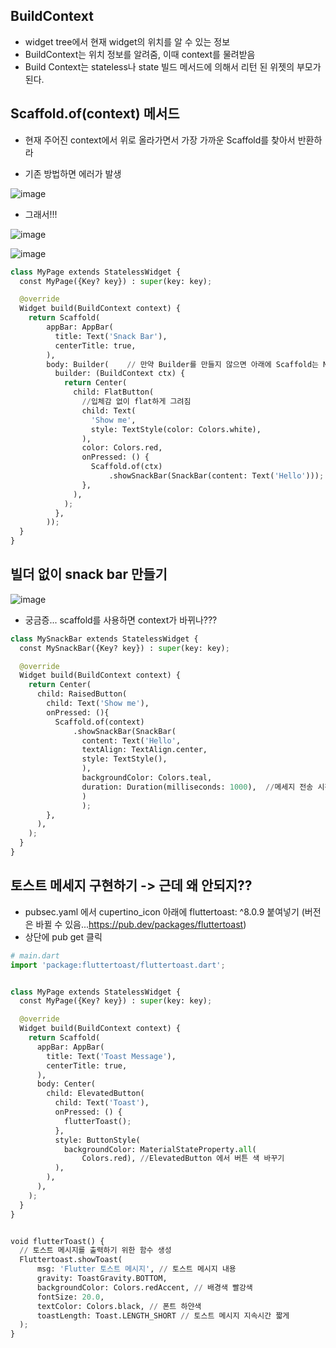 ## BuildContext
* widget tree에서 현재 widget의 위치를 알 수 있는 정보
* BuildContext는 위치 정보를 알려줌, 이때 context를 물려받음
* Build Context는 stateless나 state 빌드 메서드에 의해서 리턴 된 위젯의 부모가 된다.

## Scaffold.of(context) 메서드
* 현재 주어진 context에서 위로 올라가면서 가장 가까운 Scaffold를 찾아서 반환하라

* 기존 방법하면 에러가 발생

![image](https://user-images.githubusercontent.com/63588046/183271569-0bfd34b1-d561-4684-9e82-a6a3ed2eab3e.png)

* 그래서!!!

![image](https://user-images.githubusercontent.com/63588046/183271587-cf37dd6c-3e06-44a9-9ca5-db58d489a6ad.png)


![image](https://user-images.githubusercontent.com/63588046/183238520-60576772-c4fe-467b-af67-603d7eebb63c.png)


```python
class MyPage extends StatelessWidget {
  const MyPage({Key? key}) : super(key: key);

  @override
  Widget build(BuildContext context) {
    return Scaffold(
        appBar: AppBar(
          title: Text('Snack Bar'),
          centerTitle: true,
        ),
        body: Builder(    // 만약 Builder를 만들지 않으면 아래에 Scaffold는 Mypage있으므로 그부분 context를 찾게 된다 -> 원하는 위치 X 그래서 builder를 생성해서 위치를 builder로 두고 거기 있는 flatbar를 찾아서 적용한다.
          builder: (BuildContext ctx) {
            return Center(
              child: FlatButton(
                //입체감 없이 flat하게 그려짐
                child: Text(
                  'Show me',
                  style: TextStyle(color: Colors.white),
                ),
                color: Colors.red,
                onPressed: () {
                  Scaffold.of(ctx)
                      .showSnackBar(SnackBar(content: Text('Hello')));
                },
              ),
            );
          },
        ));
  }
}

```


## 빌더 없이 snack bar 만들기
![image](https://user-images.githubusercontent.com/63588046/183271538-15f7d7e0-615f-43ec-95fa-789ce1dbecc0.png)

* 궁금증... scaffold를 사용하면 context가 바뀌나???
```python
class MySnackBar extends StatelessWidget {
  const MySnackBar({Key? key}) : super(key: key);

  @override
  Widget build(BuildContext context) {
    return Center(
      child: RaisedButton(
        child: Text('Show me'),
        onPressed: (){
          Scaffold.of(context)
              .showSnackBar(SnackBar(
                content: Text('Hello',
                textAlign: TextAlign.center,
                style: TextStyle(),
                ),
                backgroundColor: Colors.teal,
                duration: Duration(milliseconds: 1000),  //메세지 전송 시간
                )
                );
        },
      ),
    );
  }
}
```

## 토스트 메세지 구현하기  -> 근데 왜 안되지??
* pubsec.yaml 에서 cupertino_icon 아래에 fluttertoast: ^8.0.9 붙여넣기 (버전은 바뀔 수 있음...https://pub.dev/packages/fluttertoast)
* 상단에 pub get 클릭

```python 
# main.dart
import 'package:fluttertoast/fluttertoast.dart';


class MyPage extends StatelessWidget {
  const MyPage({Key? key}) : super(key: key);

  @override
  Widget build(BuildContext context) {
    return Scaffold(
      appBar: AppBar(
        title: Text('Toast Message'),
        centerTitle: true,
      ),
      body: Center(
        child: ElevatedButton(
          child: Text('Toast'),
          onPressed: () {
            flutterToast();
          },
          style: ButtonStyle(
            backgroundColor: MaterialStateProperty.all(
                Colors.red), //ElevatedButton 에서 버튼 색 바꾸기
          ),
        ),
      ),
    );
  }
}


void flutterToast() {
  // 토스트 메시지를 출력하기 위한 함수 생성
  Fluttertoast.showToast(
      msg: 'Flutter 토스트 메시지', // 토스트 메시지 내용
      gravity: ToastGravity.BOTTOM,
      backgroundColor: Colors.redAccent, // 배경색 빨강색
      fontSize: 20.0,
      textColor: Colors.black, // 폰트 하얀색
      toastLength: Toast.LENGTH_SHORT // 토스트 메시지 지속시간 짧게
  );
}
```






